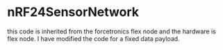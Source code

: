 # nRF24SensorNetwork
this code is inherited from the forcetronics flex node and the hardware is flex node. I have modified the code for a fixed data payload.
